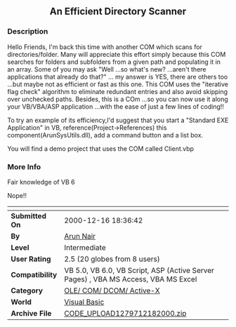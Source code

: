 ﻿<div align="center">

## An Efficient Directory Scanner


</div>

### Description

Hello Friends, I'm back this time with another COM which scans for directories/folder. Many will appreciate this effort simply because this COM searches for folders and subfolders from a given path and populating it in an array. Some of you may ask "Well ...so what's new? ...aren't there applications that already do that?" ... my answer is YES, there are others too ...but maybe not as efficient or fast as this one. This COM uses the "iterative flag check" algorithm to eliminate redundant entries and also avoid skipping over unchecked paths. Besides, this is a COm ...so you can now use it along your VB/VBA/ASP application ...with the ease of just a few lines of coding!!

To try an example of its efficiency,I'd suggest that you start a "Standard EXE Application" in VB, reference(Project->References) this component(ArunSysUtils.dll), add a command button and a list box.

You will find a demo project that uses the COM called Client.vbp
 
### More Info
 
Fair knowledge of VB 6

Nope!!


<span>             |<span>
---                |---
**Submitted On**   |2000-12-16 18:36:42
**By**             |[Arun Nair](https://github.com/Planet-Source-Code/PSCIndex/blob/master/ByAuthor/arun-nair.md)
**Level**          |Intermediate
**User Rating**    |2.5 (20 globes from 8 users)
**Compatibility**  |VB 5\.0, VB 6\.0, VB Script, ASP \(Active Server Pages\) , VBA MS Access, VBA MS Excel
**Category**       |[OLE/ COM/ DCOM/ Active\-X](https://github.com/Planet-Source-Code/PSCIndex/blob/master/ByCategory/ole-com-dcom-active-x__1-29.md)
**World**          |[Visual Basic](https://github.com/Planet-Source-Code/PSCIndex/blob/master/ByWorld/visual-basic.md)
**Archive File**   |[CODE\_UPLOAD1279712182000\.zip](https://github.com/Planet-Source-Code/arun-nair-an-efficient-directory-scanner__1-13665/archive/master.zip)








